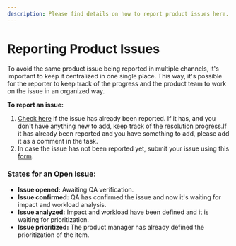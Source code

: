 ```yaml
---
description: Please find details on how to report product issues here.
---
```


# Reporting Product Issues

To avoid the same product issue being reported in multiple channels, it's important to keep it centralized in one single place. This way, it's possible for the reporter to keep track of the progress and the product team to work on the issue in an organized way.

  
**To report an issue:**

1.  [Check here](https://app.clickup.com/4207297/v/l/6-13517019-1) if the issue has already been reported. If it has, and you don't have anything new to add, keep track of the resolution progress.If it has already been reported and you have something to add, please add it as a comment in the task.
2. In case the issue has not been reported yet, submit your issue using this [form](https://forms.clickup.com/f/40cp1-8977/TD95VMUEGSZHV2IE7A).

### States for an Open Issue:

* **Issue opened:** Awaiting QA verification.
* **Issue confirmed:** QA has confirmed the issue and now it's waiting for impact and workload analysis.
* **Issue analyzed:** Impact and workload have been defined and it is waiting for prioritization.
* **Issue prioritized:** The product manager has already defined the prioritization of the item. 

